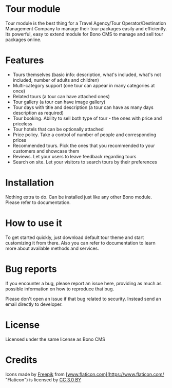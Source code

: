 
# Tour module

Tour module is the best thing for a Travel Agency/Tour Operator/Destination Management Company to manage their tour packages easily and efficiently. Its powerful, easy to extend module for Bono CMS to manage and sell tour packages online.

# Features

- Tours themselves (basic info: description, what's included, what's not included, number of adults and children)
- Multi-category support (one tour can appear in many categories at once)
- Related tours (a tour can have attached ones)
- Tour gallery (a tour can have image gallery)
- Tour days with title and description (a tour can have as many days description as required)
- Tour booking. Ability to sell both type of tour - the ones with price and priceless
- Tour hotels that can be optionally attached
- Price policy. Take a control of number of people and corresponding prices
- Recommended tours. Pick the ones that you recommended to your customers and showcase them
- Reviews. Let your users to leave feedback regarding tours
- Search on site. Let your visitors to search tours by their preferences

# Installation

Nothing extra to do. Can be installed just like any other Bono module. Please refer to documentation.

# How to use it

To get started quickly, just download default tour theme and start customizing it from there. Also you can refer to documentation to learn more about available methods and services.

# Bug reports

If you encounter a bug, please report an issue here, providing as much as possible information on how to reproduce that bug. 

Please don't open an issue if that bug related to security. Instead send an email directly to developer.

# License

Licensed under the same license as Bono CMS

# Credits

Icons made by [Freepik](https://www.freepik.com/ "Freepik") from [www.flaticon.com](https://www.flaticon.com/ "Flaticon") is licensed by [CC 3.0 BY](http://creativecommons.org/licenses/by/3.0/ "Creative Commons BY 3.0")